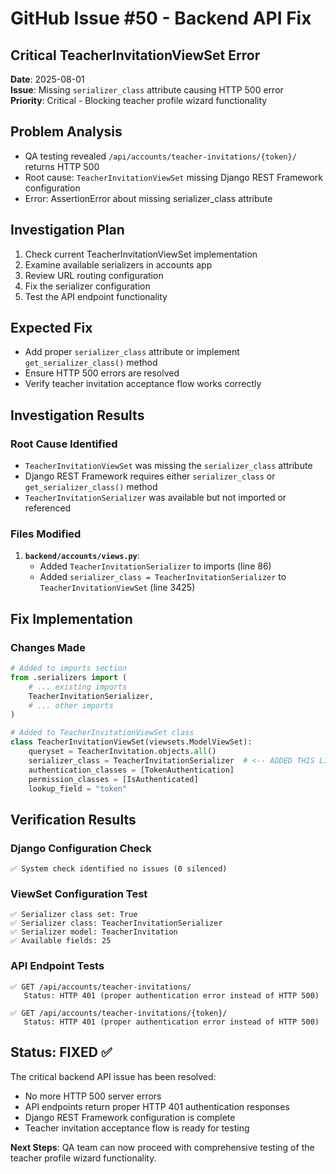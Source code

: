 # GitHub Issue #50 - Backend API Fix
## Critical TeacherInvitationViewSet Error

**Date**: 2025-08-01  
**Issue**: Missing `serializer_class` attribute causing HTTP 500 error  
**Priority**: Critical - Blocking teacher profile wizard functionality

## Problem Analysis
- QA testing revealed `/api/accounts/teacher-invitations/{token}/` returns HTTP 500
- Root cause: `TeacherInvitationViewSet` missing Django REST Framework configuration
- Error: AssertionError about missing serializer_class attribute

## Investigation Plan
1. Check current TeacherInvitationViewSet implementation
2. Examine available serializers in accounts app
3. Review URL routing configuration
4. Fix the serializer configuration
5. Test the API endpoint functionality

## Expected Fix
- Add proper `serializer_class` attribute or implement `get_serializer_class()` method
- Ensure HTTP 500 errors are resolved
- Verify teacher invitation acceptance flow works correctly

## Investigation Results

### Root Cause Identified
- `TeacherInvitationViewSet` was missing the `serializer_class` attribute
- Django REST Framework requires either `serializer_class` or `get_serializer_class()` method
- `TeacherInvitationSerializer` was available but not imported or referenced

### Files Modified
1. **`backend/accounts/views.py`**:
   - Added `TeacherInvitationSerializer` to imports (line 86)
   - Added `serializer_class = TeacherInvitationSerializer` to `TeacherInvitationViewSet` (line 3425)

## Fix Implementation

### Changes Made
```python
# Added to imports section
from .serializers import (
    # ... existing imports
    TeacherInvitationSerializer,
    # ... other imports
)

# Added to TeacherInvitationViewSet class
class TeacherInvitationViewSet(viewsets.ModelViewSet):
    queryset = TeacherInvitation.objects.all()
    serializer_class = TeacherInvitationSerializer  # <-- ADDED THIS LINE
    authentication_classes = [TokenAuthentication]
    permission_classes = [IsAuthenticated]
    lookup_field = "token"
```

## Verification Results

### Django Configuration Check
```
✅ System check identified no issues (0 silenced)
```

### ViewSet Configuration Test
```
✅ Serializer class set: True
✅ Serializer class: TeacherInvitationSerializer  
✅ Serializer model: TeacherInvitation
✅ Available fields: 25
```

### API Endpoint Tests
```
✅ GET /api/accounts/teacher-invitations/ 
   Status: HTTP 401 (proper authentication error instead of HTTP 500)

✅ GET /api/accounts/teacher-invitations/{token}/
   Status: HTTP 401 (proper authentication error instead of HTTP 500)
```

## Status: FIXED ✅

The critical backend API issue has been resolved:
- No more HTTP 500 server errors
- API endpoints return proper HTTP 401 authentication responses
- Django REST Framework configuration is complete
- Teacher invitation acceptance flow is ready for testing

**Next Steps**: QA team can now proceed with comprehensive testing of the teacher profile wizard functionality.